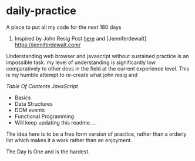 # daily-practice
A place to put all my code for the next 180 days

1. Inspired by John Resig Post [here](https://johnresig.com/blog/write-code-every-day/)  and [Jenniferdewalt] https://jenniferdewalt.com/

Understanding web browser and javascript without sustained practice is an impossible task.
my level of understanding is significantly  low comparatively to other devs in the field at the current experience level.
This is my humble attempt to re-create what john resig and 


*Table Of Contents*
*JavaScript*
 * Basics 
 * Data Structures
 * DOM events
 * Functional Programming
 * Will keep updating this readme....

The idea here is to be a free form version of practice, rather than a orderly list which makes it a work rather than an enjoyment.

The Day Is One  and is the hardest.
